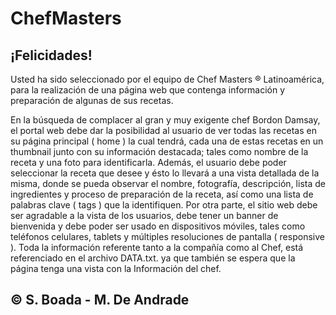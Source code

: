 # ChefMasters

## ¡Felicidades!
Usted ha sido seleccionado por el equipo de Chef Masters ®
Latinoamérica, para la realización de una página web que contenga información y
preparación de algunas de sus recetas.

En la búsqueda de complacer al gran y muy exigente chef Bordon Damsay, el
portal web debe dar la posibilidad al usuario de ver todas las recetas en su página
principal ( home ) la cual tendrá, cada una de estas recetas en un thumbnail junto con
su información destacada; tales como nombre de la receta y una foto para
identificarla. Además, el usuario debe poder seleccionar la receta que desee y ésto
lo llevará a una vista detallada de la misma, donde se pueda observar el nombre,
fotografía, descripción, lista de ingredientes y proceso de preparación de la receta,
así como una lista de palabras clave ( tags ) que la identifiquen.
Por otra parte, el sitio web debe ser agradable a la vista de los usuarios, debe
tener un banner de bienvenida y debe poder ser usado en dispositivos móviles, tales
como teléfonos celulares, tablets y múltiples resoluciones de pantalla ( responsive ).
Toda la información referente tanto a la compañía como al Chef, está
referenciado en el archivo DATA.txt. ya que también se espera que la página tenga
una vista con la Información del chef.

## &copy; S. Boada - M. De Andrade
